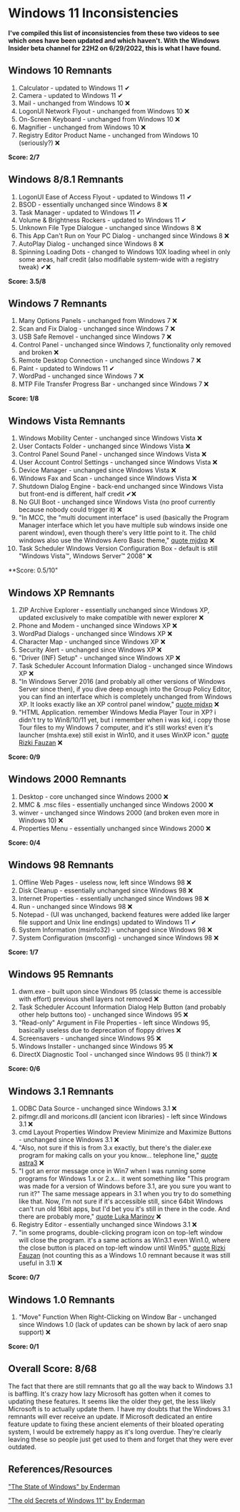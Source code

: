 # Windows 11 Inconsistencies
**I've compiled this list of inconsistencies from these two videos to see which ones have been updated and which haven't. With the Windows Insider beta channel for 22H2 on 6/29/2022, this is what I have found.**

## Windows 10 Remnants
1) Calculator - updated to Windows 11 ✔
2) Camera - updated to Windows 11 ✔
3) Mail - unchanged from Windows 10 ❌
4) LogonUI Network Flyout - unchanged from Windows 10 ❌
5) On-Screen Keyboard - unchanged from Windows 10 ❌
6) Magnifier - unchanged from Windows 10 ❌
7) Registry Editor Product Name - unchanged from Windows 10 (seriously?) ❌

**Score: 2/7**

## Windows 8/8.1 Remnants
1) LogonUI Ease of Access Flyout - updated to Windows 11 ✔
2) BSOD - essentially unchanged since Windows 8 ❌
3) Task Manager - updated to Windows 11 ✔
4) Volume & Brightness Rockers - updated to Windows 11 ✔
5) Unknown File Type Dialogue - unchanged since Windows 8 ❌
6) This App Can't Run on Your PC Dialog - unchanged since Windows 8 ❌
7) AutoPlay Dialog - unchanged since Windows 8 ❌
8) Spinning Loading Dots - changed to Windows 10X loading wheel in only some areas, half credit (also modifiable system-wide with a registry tweak) ✔❌

**Score: 3.5/8**

## Windows 7 Remnants
1) Many Options Panels - unchanged from Windows 7 ❌
2) Scan and Fix Dialog - unchanged since Windows 7 ❌
3) USB Safe Removel - unchanged since Windows 7 ❌
4) Control Panel - unchanged since Windows 7, functionality only removed and broken ❌
5) Remote Desktop Connection - unchanged since Windows 7 ❌
6) Paint - updated to Windows 11 ✔
7) WordPad - unchanged since Windows 7 ❌
8) MTP File Transfer Progress Bar - unchanged since Windows 7 ❌

**Score: 1/8**

## Windows Vista Remnants
1) Windows Mobility Center - unchanged since Windows Vista ❌
2) User Contacts Folder - unchanged since Windows Vista ❌
3) Control Panel Sound Panel - unchanged since Windows Vista ❌
4) User Account Control Settings - unchanged since Windows Vista ❌
5) Device Manager - unchanged since Windows Vista ❌
6) Windows Fax and Scan - unchanged since Windows Vista ❌
7) Shutdown Dialog Engine - back-end unchanged since Windows Vista but front-end is different, half credit ✔❌
8) No GUI Boot - unchanged since Windows Vista (no proof currently because nobody could trigger it) ❌
9) "In MCC, the "multi document interface" is used (basically the Program Manager interface which let you have multiple sub windows inside one parent window), even though there's very little point to it. The child windows also use the Windows Aero Basic theme," [quote mjdxp](https://www.youtube.com/watch?v=2GBs1GapIvw&lc=Ugy8YsWgdN2k0wMzbrp4AaABAg) ❌
10) Task Scheduler Windows Version Configuration Box - default is still "Windows Vista™, Windows Server™ 2008" ❌

**Score: 0.5/10"

## Windows XP Remnants
1) ZIP Archive Explorer - essentially unchanged since Windows XP, updated exclusively to make compatible with newer explorer ❌
2) Phone and Modem - unchanged since Windows XP ❌
3) WordPad Dialogs - unchanged since Windows XP ❌
4) Character Map - unchanged since Windows XP ❌
5) Security Alert - unchanged since Windows XP ❌
6) "Driver (INF) Setup" - unchanged since Windows XP ❌
7) Task Scheduler Account Information Dialog - unchanged since Windows XP ❌
8) "In Windows Server 2016 (and probably all other versions of Windows Server since then), if you dive deep enough into the Group Policy Editor, you can find an interface which is completely unchanged from Windows XP. It looks exactly like an XP control panel window," [quote mjdxp](https://www.youtube.com/watch?v=2GBs1GapIvw&lc=UgzBnaayaFadNrxe7894AaABAg) ❌
9) "HTML Application. remember Windows Media Player Tour in XP? i didn't try to Win8/10/11 yet, but i remember when i was kid, i copy those Tour files to my Windows 7 computer, and it's still works! even it's launcher (mshta.exe) still exist in Win10, and it uses WinXP icon." [quote Rizki Fauzan](https://www.youtube.com/watch?v=2GBs1GapIvw&lc=UgzdN2YOtPOjjpkb1eR4AaABAg) ❌

**Score: 0/9**

## Windows 2000 Remnants
1) Desktop - core unchanged since Windows 2000 ❌
2) MMC & .msc files - essentially unchanged since Windows 2000 ❌
3) winver - unchanged since Windows 2000 (and broken even more in Windows 10) ❌
4) Properties Menu - essentially unchanged since Windows 2000 ❌

**Score: 0/4**

## Windows 98 Remnants
1) Offline Web Pages - useless now, left since Windows 98 ❌
2) Disk Cleanup - essentially unchanged since Windows 98 ❌
3) Internet Properties - essentially unchanged since Windows 98 ❌
4) Run - unchanged since Windows 98 ❌
5) Notepad - (UI was unchanged, backend features were added like larger file support and Unix line endings) updated to Windows 11 ✔
6) System Information (msinfo32) - unchanged since Windows 98 ❌
7) System Configuration (msconfig) - unchanged since Windows 98 ❌

**Score: 1/7**

## Windows 95 Remnants
1) dwm.exe - built upon since Windows 95 (classic theme is accessible with effort) previous shell layers not removed ❌
2) Task Scheduler Account Information Dialog Help Button (and probably other help buttons too) - unchanged since Windows 95 ❌
3) "Read-only" Argument in File Properties - left since Windows 95, basically useless due to deprecation of floppy drives ❌
4) Screensavers - unchanged since Windows 95 ❌
5) Windows Installer - unchanged since Windows 95 ❌
6) DirectX Diagnostic Tool - unchanged since Windows 95 (I think?) ❌

**Score: 0/6**

## Windows 3.1 Remnants
1) ODBC Data Source - unchanged since Windows 3.1 ❌
2) pifmgr.dll and moricons.dll (ancient icon libraries) - left since Windows 3.1 ❌
3) cmd Layout Properties Window Preview Minimize and Maximize Buttons - unchanged since Windows 3.1 ❌
4) "Also, not sure if this is from 3.x exactly, but there's the dialer.exe program for making calls on your you know... telephone line," [quote astra3](https://www.youtube.com/watch?v=2GBs1GapIvw&lc=Ugy8YsWgdN2k0wMzbrp4AaABAg.9ape1HPKQJQ9aqHkEm9la9) ❌
5) "I got an error message once in Win7 when I was running some programs for Windows 1.x or 2.x... it went something like "This program was made for a version of Windows before 3.1, are you sure you want to run it?" The same message appears in 3.1 when you try to do something like that. Now, I'm not sure if it's accessible still, since 64bit Windows can't run old 16bit apps, but I'd bet you it's still in there in the code. And there are probably more," [quote Luka Marinov](https://www.youtube.com/watch?v=2GBs1GapIvw&lc=Ugy8YsWgdN2k0wMzbrp4AaABAg.9ape1HPKQJQ9arO2C_HrVA) ❌
6) Registry Editor - essentially unchanged since Windows 3.1 ❌
7) "in some programs, double-clicking program icon on top-left window will close the program. it's a same actions as Win3.1 even Win1.0, where the close button is placed on top-left window until Win95." [quote Rizki Fauzan](https://www.youtube.com/watch?v=2GBs1GapIvw&lc=UgzdN2YOtPOjjpkb1eR4AaABAg) (not counting this as a Windows 1.0 remnant because it was still useful in 3.1) ❌

**Score: 0/7**

## Windows 1.0 Remnants
1) "Move" Function When Right-Clicking on Window Bar - unchanged since Windows 1.0 (lack of updates can be shown by lack of aero snap support) ❌

**Score: 0/1**

## Overall Score: 8/68
The fact that there are still remnants that go all the way back to Windows 3.1 is baffling. It's crazy how lazy Microsoft has gotten when it comes to updating these features. It seems like the older they get, the less likely Microsoft is to actually update them. I have my doubts that the Windows 3.1 remnants will ever receive an update. If Microsoft dedicated an entire feature update to fixing these ancient elements of their bloated operating system, I would be extremely happy as it's long overdue. They're clearly leaving these so people just get used to them and forget that they were ever outdated.

## References/Resources
["The State of Windows" by Enderman](https://www.youtube.com/watch?v=dePr2PPT898)

["The old Secrets of Windows 11" by Enderman](https://www.youtube.com/watch?v=2GBs1GapIvw)

